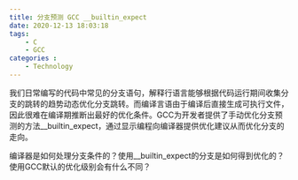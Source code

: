 ```yaml
---
title: 分支预测 GCC __builtin_expect
date: 2020-12-13 18:03:18
tags: 
    - C
    - GCC
categories :
    - Technology
---
```


我们日常编写的代码中常见的分支语句，解释行语言能够根据代码运行期间收集分支的跳转的趋势动态优化分支跳转。而编译言语由于编译后直接生成可执行文件，因此很难在编译期推断出最好的优化条件。GCC为开发者提供了手动优化分支预测的方法__builtin_expect，通过显示编程向编译器提供优化建议从而优化分支的走向。

编译器是如何处理分支条件的？使用__builtin_expect的分支是如何得到优化的？使用GCC默认的优化级别会有什么不同？
